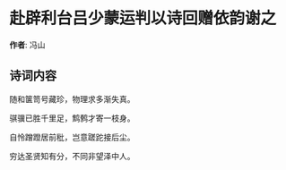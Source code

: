 # 赴辟利台吕少蒙运判以诗回赠依韵谢之

**作者**: 冯山

## 诗词内容

随和箧笥号藏珍，物理求多渐失真。

骐骥已胜千里足，鹪鹩才寄一枝身。

自怜蹭蹬居前秕，岂意蹉跎接后尘。

穷达圣贤知有分，不同非望泽中人。


